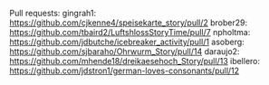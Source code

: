 Pull requests:
gingrah1: https://github.com/cjkenne4/speisekarte_story/pull/2
brober29: https://github.com/tbaird2/LuftshlossStoryTime/pull/7
npholtma: https://github.com/jdbutche/icebreaker_activity/pull/1
asoberg:  https://github.com/sjbaraho/Ohrwurm_Story/pull/14
daraujo2: https://github.com/mhende18/dreikaesehoch_Story/pull/13
ibellero: https://github.com/jdstron1/german-loves-consonants/pull/12
